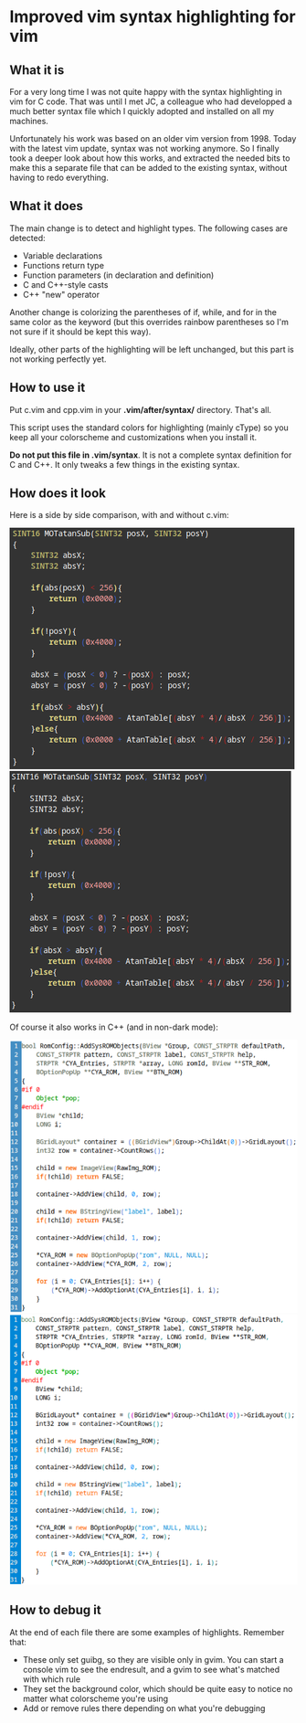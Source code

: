 Improved vim syntax highlighting for vim
========================================

What it is
----------

For a very long time I was not quite happy with the syntax highlighting in vim
for C code. That was until I met JC, a colleague who had developped a much
better syntax file which I quickly adopted and installed on all my machines.

Unfortunately his work was based on an older vim version from 1998.
Today with the latest vim update, syntax was not working anymore. So I finally
took a deeper look about how this works, and extracted the needed bits to make
this a separate file that can be added to the existing syntax, without having
to redo everything.

What it does
------------

The main change is to detect and highlight types. The following cases are detected:
- Variable declarations
- Functions return type
- Function parameters (in declaration and definition)
- C and C++-style casts
- C++ "new" operator

Another change is colorizing the parentheses of if, while, and for in the same
color as the keyword (but this overrides rainbow parentheses so I'm not sure
if it should be kept this way).

Ideally, other parts of the highlighting will be left unchanged, but this
part is not working perfectly yet.

How to use it
-------------

Put c.vim and cpp.vim in your **.vim/after/syntax/** directory. That's all.

This script uses the standard colors for highlighting (mainly cType) so you
keep all your colorscheme and customizations when you install it.

**Do not put this file in .vim/syntax**. It is not a complete syntax definition for C and C++.
It only tweaks a few things in the existing syntax.

How does it look
----------------

Here is a side by side comparison, with and without c.vim:

![](enabled.png) ![](disabled.png)

Of course it also works in C++ (and in non-dark mode):

![](with.cpp.png) ![](without.cpp.png)

How to debug it
---------------

At the end of each file there are some examples of highlights. Remember that:

- These only set guibg, so they are visible only in gvim. You can start a console vim to see the endresult, and a gvim to see what's matched with which rule
- They set the background color, which should be quite easy to notice no matter what colorscheme you're using
- Add or remove rules there depending on what you're debugging

